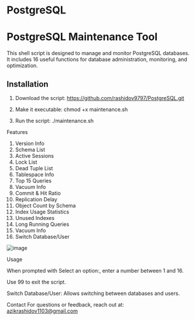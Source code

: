 # PostgreSQL

# PostgreSQL Maintenance Tool

This shell script is designed to manage and monitor PostgreSQL databases. It includes 16 useful functions for database administration, monitoring, and optimization.

## Installation
1. Download the script:
https://github.com/rashidov9797/PostgreSQL.git

2. Make it executable:
chmod +x maintenance.sh

3. Run the script:
./maintenance.sh



Features

1. Version Info
2. Schema List
3. Active Sessions
4. Lock List
5. Dead Tuple List
6. Tablespace Info
7. Top 15 Queries
8. Vacuum Info 
9. Commit & Hit Ratio
10. Replication Delay
11. Object Count by Schema
12. Index Usage Statistics
13. Unused Indexes
14. Long Running Queries
15. Vacuum Info 
16. Switch Database/User

![image](https://github.com/user-attachments/assets/a36db033-a503-4f84-8067-ce2ba8b074a4)


Usage

When prompted with Select an option:, enter a number between 1 and 16.

Use 99 to exit the script.

Switch Database/User: Allows switching between databases and users.


Contact
For questions or feedback, reach out at: azikrashidov1103@gmail.com

